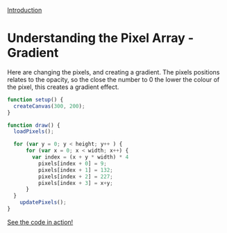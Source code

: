 [Introduction](../)


# Understanding the Pixel Array - Gradient

Here are changing the pixels, and creating a gradient. The pixels positions relates to the opacity, so the close the number to 0 the lower the colour of the pixel, this creates a gradient effect.
```js
function setup() {
  createCanvas(300, 200);
}

function draw() {
  loadPixels();

  for (var y = 0; y < height; y++ ) {
      for (var x = 0; x < width; x++) {
        var index = (x + y * width) * 4
          pixels[index + 0] = 9;
          pixels[index + 1] = 132;
          pixels[index + 2] = 227;
          pixels[index + 3] = x+y;
      }
  }
    updatePixels();
}
```

[See the code in action!](index.html)
